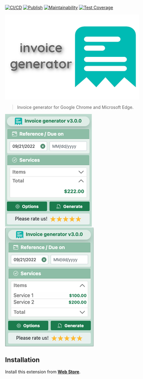 [![CI/CD](https://github.com/risoflora/invoice-generator/actions/workflows/CI.yml/badge.svg)](https://github.com/risoflora/invoice-generator/actions/workflows/CI.yml)
[![Publish](https://github.com/risoflora/invoice-generator/actions/workflows/publish.yml/badge.svg)](https://github.com/risoflora/invoice-generator/actions/workflows/publish.yml)
[![Maintainability](https://api.codeclimate.com/v1/badges/c81e18c86b256b604745/maintainability)](https://codeclimate.com/github/Ridermansb/invoice-generator/maintainability)
[![Test Coverage](https://api.codeclimate.com/v1/badges/c81e18c86b256b604745/test_coverage)](https://codeclimate.com/github/Ridermansb/invoice-generator/test_coverage)


[![Web Store][invoice-generator-logo-url]][web-store-url]

> Invoice generator for Google Chrome and Microsoft Edge.


[![Screenshot 01][screenshot-01-url]][web-store-url]
[![Screenshot 02][screenshot-02-url]][web-store-url]

[//]: # ([![Screenshot 03][screenshot-03-url]][web-store-url])

## Installation

Install this extension from **[Web Store][web-store-url]**.


[web-store-url]: https://chrome.google.com/webstore/detail/invoice-generator/obdabdocagpfclncklefebhhgggkbbnk 'Invoice generator Web Store'
[screenshot-01-url]: contrib/screenshot-01.png 'Invoice generator'
[screenshot-02-url]: contrib/screenshot-02.png 'Invoice generator items'
[screenshot-03-url]: contrib/screenshot-03.png 'Invoice generator options'
[invoice-generator-logo-url]: contrib/logo.png 'Invoice generator logo'
